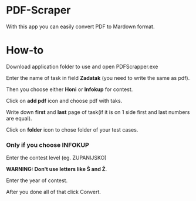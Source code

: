 # PDF-Scraper
With this app you can easily convert PDF to Mardown format.

# How-to

Download application folder to use and open PDFScrapper.exe

Enter the name of task in field **Zadatak** (you need to write the same as pdf).

Then you choose either **Honi** or **Infokup** for contest.

Click on **add pdf** icon and choose pdf with taks.

Write down **first** and **last** page of task(if it is on 1 side first and last numbers are equal).

Click on **folder** icon to chose folder of your test cases.

### Only if you choose INFOKUP

Enter the contest level (eg. ZUPANIJSKO) 

**WARNING: Don't use letters like Š and Ž**.

Enter the year of contest.

After you done all of that click Convert.

